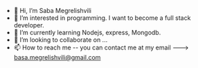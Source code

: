 - 👋 Hi, I’m Saba Megrelishvili
- 👀 I’m interested in programming. I want to become a full stack developer.
- 🌱 I’m currently learning Nodejs, express, Mongodb.
- 💞️ I’m looking to collaborate on ...
- 📫 How to reach me -- you can contact me at my email ---> basa.megrelishvili@gmail.com

<!---
bassa0923/bassa0923 is a ✨ special ✨ repository because its `README.md` (this file) appears on your GitHub profile.
You can click the Preview link to take a look at your changes.
--->
